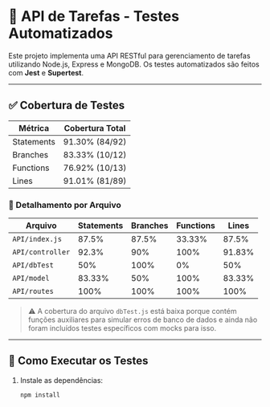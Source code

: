 # 🧪 API de Tarefas - Testes Automatizados

Este projeto implementa uma API RESTful para gerenciamento de tarefas utilizando Node.js, Express e MongoDB. Os testes automatizados são feitos com **Jest** e **Supertest**.

---

## ✅ Cobertura de Testes

| Métrica    | Cobertura Total |
| ---------- | --------------- |
| Statements | 91.30% (84/92)  |
| Branches   | 83.33% (10/12)  |
| Functions  | 76.92% (10/13)  |
| Lines      | 91.01% (81/89)  |

### 📂 Detalhamento por Arquivo

| Arquivo          | Statements | Branches | Functions | Lines  |
| ---------------- | ---------- | -------- | --------- | ------ |
| `API/index.js`   | 87.5%      | 87.5%    | 33.33%    | 87.5%  |
| `API/controller` | 92.3%      | 90%      | 100%      | 91.83% |
| `API/dbTest`     | 50%        | 100%     | 0%        | 50%    |
| `API/model`      | 83.33%     | 50%      | 100%      | 83.33% |
| `API/routes`     | 100%       | 100%     | 100%      | 100%   |

> ⚠️ A cobertura do arquivo `dbTest.js` está baixa porque contém funções auxiliares para simular erros de banco de dados e ainda não foram incluídos testes específicos com mocks para isso.

---

## 🚀 Como Executar os Testes

1. Instale as dependências:
   ```bash
   npm install
   ```
